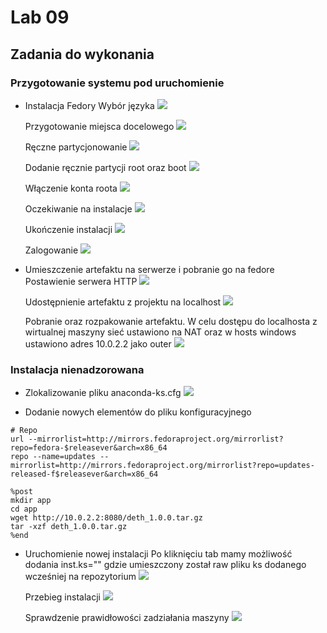 # Lab 09

## Zadania do wykonania
### Przygotowanie systemu pod uruchomienie
* Instalacja Fedory
    Wybór języka
        ![](./Images/1.png)

    Przygotowanie miejsca docelowego
        ![](./Images/2.png)

    Ręczne partycjonowanie
        ![](./Images/3.png)
    
    Dodanie ręcznie partycji root oraz boot
        ![](./Images/4.png)

    Włączenie konta roota
        ![](./Images/5.png)

    Oczekiwanie na instalacje
        ![](./Images/6.png)

    Ukończenie instalacji
        ![](./Images/7.png)

    Zalogowanie
        ![](./Images/8.png)

* Umieszczenie artefaktu na serwerze i pobranie go na fedore
    Postawienie serwera HTTP
        ![](./Images/9.png)
    
    Udostępnienie artefaktu z projektu na localhost
        ![](./Images/10.png)

    Pobranie oraz rozpakowanie artefaktu. W celu dostępu do localhosta z wirtualnej maszyny sieć ustawiono na NAT oraz w hosts windows ustawiono adres 10.0.2.2 jako outer
        ![](./Images/11.png)


### Instalacja nienadzorowana
* Zlokalizowanie pliku anaconda-ks.cfg
        ![](./Images/12.png)

* Dodanie nowych elementów do pliku konfiguracyjnego
```
# Repo
url --mirrorlist=http://mirrors.fedoraproject.org/mirrorlist?repo=fedora-$releasever&arch=x86_64
repo --name=updates --mirrorlist=http://mirrors.fedoraproject.org/mirrorlist?repo=updates-released-f$releasever&arch=x86_64
```


    %post
    mkdir app
    cd app
    wget http://10.0.2.2:8080/deth_1.0.0.tar.gz
    tar -xzf deth_1.0.0.tar.gz
    %end

* Uruchomienie nowej instalacji 
    Po kliknięciu tab mamy możliwość dodania inst.ks="" gdzie umieszczony został raw pliku ks dodanego wcześniej na repozytorium
        ![](./Images/13.png)

    Przebieg instalacji
        ![](./Images/14.png)

    Sprawdzenie prawidłowości zadziałania maszyny
        ![](./Images/15.png)